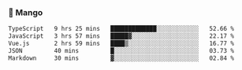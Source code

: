 ### 🥭 Mango

<!--START_SECTION:waka-->

```txt
TypeScript   9 hrs 25 mins   █████████████░░░░░░░░░░░░   52.66 %
JavaScript   3 hrs 57 mins   █████▓░░░░░░░░░░░░░░░░░░░   22.17 %
Vue.js       2 hrs 59 mins   ████▒░░░░░░░░░░░░░░░░░░░░   16.77 %
JSON         40 mins         █░░░░░░░░░░░░░░░░░░░░░░░░   03.73 %
Markdown     30 mins         ▓░░░░░░░░░░░░░░░░░░░░░░░░   02.84 %
```

<!--END_SECTION:waka-->
